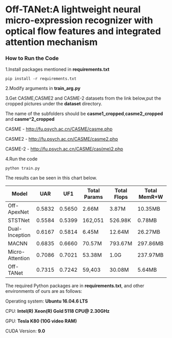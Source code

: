 
# Off-TANet:A lightweight neural micro-expression recognizer with optical flow features and integrated attention mechanism

### How to Run the Code
1.Install packages mentioned in **requirements.txt** 

`pip install -r requirements.txt` 

2.Modify arguments in **train_arg.py**  

3.Get CASME,CASME2 and CASME-2 datasets from the link below,put the cropped pictures under the **dataset** directory. 

The name of the subfolders should be **casme1_cropped**,**casme2_cropped** and **casme^2_cropped** 

CASME - http://fu.psych.ac.cn/CASME/casme.php 

CASME2 - http://fu.psych.ac.cn/CASME/casme2.php 

CASME-2 - http://fu.psych.ac.cn/CASME/cas(me)2.php 

4.Run the code 

`python train.py` 

The results can be seen in this chart below.

| Model | UAR | UF1 |Total Params | Total Flops | Total MemR+W |
| ---- | ---- | ---- | ---- | ---- | ---- |
| Off-ApexNet | 0.5832 | 0.5650 | 2.66M | 3.87M | 10.35MB |
| STSTNet | 0.5584 | 0.5399 | 162,051 | 526.98K | 0.78MB |
| Dual-Inception | 0.6167 | 0.5814 | 6.45M | 12.64M | 26.27MB |
| MACNN | 0.6835 | 0.6660 | 70.57M | 793.67M | 297.86MB |
| Micro-Attention | 0.7086 | 0.7021 | 53.38M | 1.0G | 237.97MB |
| Off-TANet | 0.7315 | 0.7242 | 59,403 | 30.08M | 5.64MB |

The required Python packages are in **requirements.txt**, and other environments of ours are as follows: 

Operating system: **Ubuntu 16.04.6 LTS**

CPU: **Intel(R) Xeon(R) Gold 5118 CPU@ 2.30GHz**

GPU: **Tesla K80 (10G video RAM)**

CUDA Version: **9.0**
